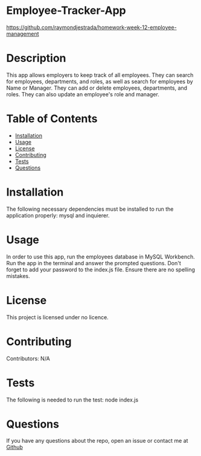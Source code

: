 # Employee-Tracker-App

https://github.com/raymondjestrada/homework-week-12-employee-management

# Description

This app allows employers to keep track of all employees. They can search for employees, departments, and roles, as well as search for employees by Name or Manager. They can add or delete employees, departments, and roles. They can also update an employee's role and manager. 

# Table of Contents 

* [Installation](#installation)
* [Usage](#usage)
* [License](#license)
* [Contributing](#contributing)
* [Tests](#tests)
* [Questions](#questions)

# Installation

The following necessary dependencies must be installed to run the application properly: mysql and inquierer. 

# Usage

In order to use this app, run the employees database in MySQL Workbench. Run the app in the terminal and answer the prompted questions. Don't forget to add your password to the index.js file. Ensure there are no spelling mistakes. 

# License

This project is licensed under no licence. 

# Contributing

​Contributors: N/A

# Tests

The following is needed to run the test: node index.js

# Questions

If you have any questions about the repo, open an issue or contact me at [Github](https://github.com/raymondjestrada)
